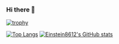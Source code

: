 ### Hi there 👋


[![trophy](https://github-profile-trophy.vercel.app/?username=einstein8612&theme=onedark)](https://github.com/ryo-ma/github-profile-trophy)

[![Top Langs](https://github-readme-stats.vercel.app/api/top-langs/?username=einstein8612&theme=onedark)](https://github.com/anuraghazra/github-readme-stats)
[![Einstein8612's GitHub stats](https://github-readme-stats.vercel.app/api?username=einstein8612&theme=onedark)](https://github.com/anuraghazra/github-readme-stats)
